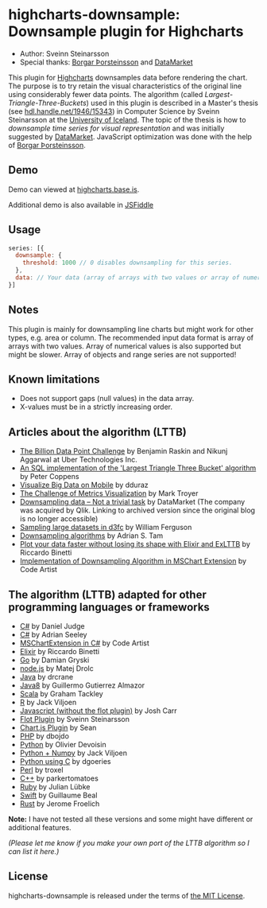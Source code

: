 highcharts-downsample: Downsample plugin for Highcharts
================================================

* Author: Sveinn Steinarsson
* Special thanks: [Borgar Þorsteinsson](https://github.com/borgar) and [DataMarket](http://datamarket.com/)

This plugin for [Highcharts](http://www.highcharts.com) downsamples
data before rendering the chart. The purpose is to try retain the
visual characteristics of the original line using considerably fewer data points.
The algorithm (called *Largest-Triangle-Three-Buckets*) used in this plugin is described in a 
Master's thesis (see [hdl.handle.net/1946/15343](http://hdl.handle.net/1946/15343)) in Computer Science by Sveinn Steinarsson 
at the [University of Iceland](http://english.hi.is/). 
The topic of the thesis is how to *downsample time series for visual representation* 
and was initially suggested by [DataMarket](http://datamarket.com/). 
JavaScript optimization was done with the help of [Borgar Þorsteinsson](https://github.com/borgar).


Demo
----
Demo can viewed at [highcharts.base.is](http://highcharts.base.is/).

Additional demo is also available in [JSFiddle](http://jsfiddle.net/sveinn_st/FMJAL/) 


Usage
-----
```js
series: [{
  downsample: {
    threshold: 1000 // 0 disables downsampling for this series.
  },
  data: // Your data (array of arrays with two values or array of numerical values)
}]
```


Notes
-----
This plugin is mainly for downsampling line charts but might work for other types, e.g. area or column.
The recommended input data format is array of arrays with two values. Array of numerical values
is also supported but might be slower.
Array of objects and range series are not supported!


Known limitations
-----
* Does not support gaps (null values) in the data array.
* X-values must be in a strictly increasing order.


Articles about the algorithm (LTTB)
-----
* [The Billion Data Point Challenge](https://eng.uber.com/billion-data-point-challenge/) by Benjamin Raskin and Nikunj Aggarwal at Uber Technologies Inc.
* [An SQL implementation of the 'Largest Triangle Three Bucket' algorithm](https://medium.com/@hayley.morrison/sampling-time-series-data-sets-fc16caefff1b) by Peter Coppens
* [Visualize Big Data on Mobile](http://dduraz.com/2019/04/26/data-visualization-mobile/) by dduraz
* [The Challenge of Metrics Visualization](http://blackops.io/blog/2014/05/time-series-graphs-and-downsampling/) by Mark Troyer
* [Downsampling data – Not a trivial task](https://web.archive.org/web/20140625052324/https://blog.datamarket.com/2014/02/28/downsampling-data-not-a-trivial-task/) by DataMarket (The company was acquired by Qlik. Linking to archived version since the original blog is no longer accessible)
* [Sampling large datasets in d3fc](http://blog.scottlogic.com/2015/11/16/sampling-large-data-in-d3fc.html) by William Ferguson
* [Downsampling algorithms](http://www.adrian.idv.hk/2018-01-24-downsample/) by Adrian S. Tam
* [Plot your data faster without losing its shape with Elixir and ExLTTB](https://blog.ispirata.com/plot-your-data-faster-without-losing-its-shape-with-elixir-and-exlttb-6917f6dd4f7e) by Riccardo Binetti
* [Implementation of Downsampling Algorithm in MSChart Extension](https://www.codearteng.com/2020/08/implementation-of-downsampling.html) by Code Artist


The algorithm (LTTB) adapted for other programming languages or frameworks
-----
* [C#](https://gist.github.com/DanielWJudge/63300889f27c7f50eeb7) by Daniel Judge
* [C#](https://gist.github.com/adrianseeley/264417d295ccd006e7fd) by Adrian Seeley
* [MSChartExtension in C#](https://github.com/Code-Artist/MSChartExtension/blob/master/MSChartExtension/DownSampling.cs) by Code Artist
* [Elixir](https://github.com/ispirata/ex_lttb) by Riccardo Binetti
* [Go](https://github.com/dgryski/go-lttb) by Damian Gryski
* [node.js](https://github.com/pingec/downsample-lttb) by Matej Drolc
* [Java](https://github.com/drcrane/downsample) by drcrane
* [Java8](https://github.com/ggalmazor/lt_downsampling_java8) by Guillermo Gutierrez Almazor
* [Scala](https://github.com/tackley/smoothing) by Graham Tackley
* [R](https://github.com/javiljoen/LTTB) by Jack Viljoen
* [Javascript (without the flot plugin)](https://github.com/joshcarr/largest-triangle-three-buckets.js) by Josh Carr
* [Flot Plugin](https://github.com/sveinn-steinarsson/flot-downsample) by Sveinn Steinarsson
* [Chart.js Plugin](https://github.com/AlbinoDrought/chartjs-plugin-downsample) by Sean
* [PHP](https://github.com/dbojdo/downsampling) by dbojdo
* [Python](https://github.com/devoxi/lttb-py) by Olivier Devoisin
* [Python + Numpy](https://github.com/javiljoen/lttb.py) by Jack Viljoen
* [Python using C](https://github.com/dgoeries/lttbc) by dgoeries
* [Perl](https://github.com/troxel/LargestTriangleThreeBuckets) by troxel
* [C++](https://github.com/parkertomatoes/lttb-cpp) by parkertomatoes
* [Ruby](https://github.com/Jubke/lttb) by Julian Lübke
* [Swift](https://github.com/GuillaumeBeal/LTTB) by Guillaume Beal
* [Rust](https://github.com/jeromefroe/lttb-rs) by Jerome Froelich

**Note:** I have not tested all these versions and some might have different or additional features.

*(Please let me know if you make your own port of the LTTB algorithm so I can list it here.)*


License
-------
highcharts-downsample is released under the terms of [the MIT License](http://www.opensource.org/licenses/MIT).
